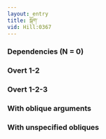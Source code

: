```yaml
---
layout: entry
title: སྒོག་
vid: Hill:0367
---
```

### Dependencies (N = 0)


### Overt 1-2


### Overt 1-2-3


### With oblique arguments


### With unspecified obliques
